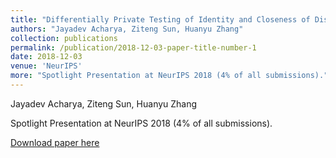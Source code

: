```yaml
---
title: "Differentially Private Testing of Identity and Closeness of Discrete Distributions"
authors: "Jayadev Acharya, Ziteng Sun, Huanyu Zhang"
collection: publications
permalink: /publication/2018-12-03-paper-title-number-1
date: 2018-12-03
venue: 'NeurIPS'
more: "Spotlight Presentation at NeurIPS 2018 (4% of all submissions)."
---
```



Jayadev Acharya, Ziteng Sun, Huanyu Zhang

Spotlight Presentation at NeurIPS 2018 (4% of all submissions).

[Download paper here](https://papers.nips.cc/paper/7920-differentially-private-testing-of-identity-and-closeness-of-discrete-distributions.pdf)

